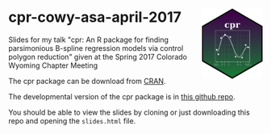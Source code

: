 cpr-cowy-asa-april-2017 <img src="figure/cpr-hex.png" width=120px height=139px align="right">
=================================================================================

Slides for my talk "cpr: An R package for finding parsimonious B-spline
regression models via control polygon reduction" given at the Spring 2017
Colorado Wyoming Chapter Meeting

The cpr package can be download from [CRAN](https://cran.r-project.org/package=cpr).

The developmental version of the cpr package is in [this github repo](https://github.com/dewittpe/cpr).

You should be able to view the slides by cloning or just downloading this repo
and opening the `slides.html` file.
